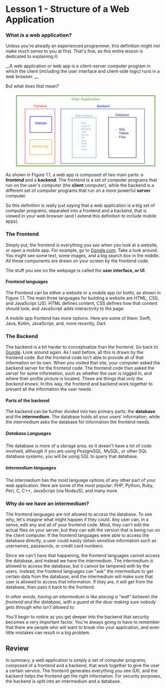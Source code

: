 # Lesson 1 - Structure of a Web Application
### What is a web application? 
Unless you're already an experienced programmer, this definition might not make much sense to you at first. That's fine, as this entire lesson is dedicated to explaining it:

__A web application or web app is a client–server computer program in which the client (including the user interface and client-side logic) runs in a web browser. __


But what does that mean?

![Figure 1.1](/resources/WebAppStructure.png)

As shown in Figure 1.1, a web app is composed of two main parts: a __frontend__ and a __backend__.
The frontend is a set of computer programs that run on the user's computer (the __client__ computer), while the backend is a different set of computer programs that run on a more powerful __server__ computer.

So this definition is really just saying that a web application is a big set of computer programs, separated into a frontend and a backend, that is viewed in your web browser (and I extend this definition to include mobile apps).

### The Frontend
Simply put, the frontend is everything you *see* when you look at a website, or open a mobile app. 
For example, go to [Google.com](https://www.google.com). Take a look around. You might see some text, some images, and a big search box in the middle. All these components are drawn on your screen by the frontend code.

The stuff you see on the webpage is called the __user interface, or UI__.

#### Frontend languages
The Frontend can be either a website or a mobile app (or both), as shown in Figure 1.1.
The main three languages for building a website are HTML, CSS, and JavaScript (JS). HTML defines content, CSS defines how that content should look, and JavaScript adds interactivity to the page.

A mobile app frontend has more options. Here are some of them:
Swift, Java, Kotlin, JavaScript, and, more recently, Dart.

### The Backend
The backend is a bit harder to conceptualize than the frontend. Go back to [Google](https://www.google.com). Look around again. As I said before, all this is drawn by the frontend code. But the frontend code isn't able to provide all of that information on its own. When you visited that site, your computer asked the backend server for the frontend code. The frontend code then asked the server for some information, such as whether the user is logged in, and where their profile picture is located. These are things that *only the backend knows*. In this way, the frontend and backend work together to present all the information the user needs.

#### Parts of the backend
The backend can be further divided into two primary parts: the __database__ and the __intermedium__. The database holds all your users' information, while the intermedium asks the database for information the frontend needs.

##### Database Languages
The database is more of a storage area, so it doesn't have a lot of code involved, although if you are using PostgreSQL, MySQL, or other SQL database systems, you will be using SQL to query that database.

##### Intermedium languages
The intermedium has the most language options of any other part of your web application. Here are some of the most popular:
PHP, Python, Ruby, Perl, C, C++, JavaScript (via NodeJS), and many more.

### Why do we have an intermedium?
The frontend languages are not allowed to access the database. To see why, let's imagine what might happen if they could. 
Any user can, in a sense, edit any and all of your frontend code. Mind, they can't edit the actual files on your server, but they can edit the version that is being run on the client computer. If the frontend languages were able to access the database directly, a user could easily obtain sensitive information such as usernames, passwords, or credit card numbers.

Since we can't have that happening, the frontend languages cannot access the database, and instead we have the intermedium. The intermedium *is* allowed to access the database, but it cannot be tampered with by the users. Instead, the frontend languages can "ask" the intermedium to get certain data from the database, and the intermedium will make sure that user is allowed to access that information. If they are, it will get from the database, then pass it back to the frontend.

*In other words, having an intermedium is like placing a "wall" between the frontend and the database, with a guard at the door making sure nobody gets through who isn't allowed to.*

You'll begin to notice as you get deeper into the backend that security becomes a very important factor. You're always going to have to remember that there are people who will want to break into your application, and even little mistakes can result in a big problem.
## Review
In summary, a web application is simply a set of computer programs, composed of a frontend and a backend, that work together to give the user a certain service. The frontend generates everything you see (UI), and the backend helps the frontend get the right information. For security purposes, the backend is split into an intermedium and a database.
